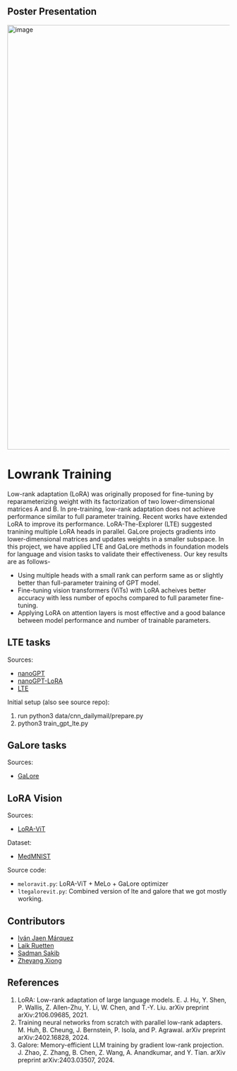 ## Poster Presentation

<img width="961" alt="image" src="https://github.com/user-attachments/assets/030ba5ae-fdde-4204-a694-d95fbaaab868">

# Lowrank Training 

Low-rank adaptation (LoRA) was originally proposed for fine-tuning by reparameterizing weight with its factorization of two lower-dimensional matrices A and B. In pre-training, low-rank adaptation does not achieve performance similar to full parameter training. Recent works have extended LoRA to improve its performance. LoRA-The-Explorer (LTE) suggested tranining multiple LoRA heads in parallel. GaLore projects gradients into lower-dimensional matrices and updates weights in a smaller subspace. In this project, we have applied LTE and GaLore methods in foundation models for language and vision tasks to validate their effectiveness. Our key results are as follows-
* Using multiple heads with a small rank can perform same as or slightly better than full-parameter training of GPT model.
* Fine-tuning vision transformers (ViTs) with LoRA acheives better accuracy with less number of epochs compared to full parameter fine-tuning. 
* Applying LoRA on attention layers is most effective and a good balance between model performance and number of trainable parameters. 

## LTE tasks

Sources: 
* [nanoGPT](https://github.com/karpathy/nanoGPT)
* [nanoGPT-LoRA](https://github.com/danielgrittner/nanoGPT-LoRA)
* [LTE](https://github.com/minyoungg/LTE)

Initial setup (also see source repo):
1. run python3 data/cnn_dailymail/prepare.py
2. python3 train_gpt_lte.py

## GaLore tasks

Sources:
*  [GaLore](https://github.com/jiaweizzhao/GaLore)

## LoRA Vision

Sources:
* [LoRA-ViT](https://github.com/JamesQFreeman/LoRA-ViT)

Dataset: 
* [MedMNIST](https://medmnist.com/) 

Source code:
* `meloravit.py`: LoRA-ViT + MeLo + GaLore optimizer
* `ltegalorevit.py`: Combined version of lte and galore that we got mostly working.

## Contributors

* [Iván Jaen Márquez](https://github.com/ivanjaenm)
* [Laik Ruetten](https://github.com/ivanjaenm)
* [Sadman Sakib](https://github.com/sadmankiba)
* [Zheyang Xiong](https://github.com/zxiong44)

## References 

1. LoRA: Low-rank adaptation of large language models. E. J. Hu, Y. Shen, P. Wallis, Z. Allen-Zhu, Y. Li, W. Chen, and T.-Y. Liu. arXiv preprint arXiv:2106.09685, 2021.
2. Training neural networks from scratch with parallel low-rank adapters. M. Huh, B. Cheung, J. Bernstein, P. Isola, and P. Agrawal. arXiv preprint arXiv:2402.16828, 2024.
3. Galore: Memory-efficient LLM training by gradient low-rank projection. J. Zhao, Z. Zhang, B. Chen, Z. Wang, A. Anandkumar, and Y. Tian. arXiv preprint arXiv:2403.03507, 2024.
